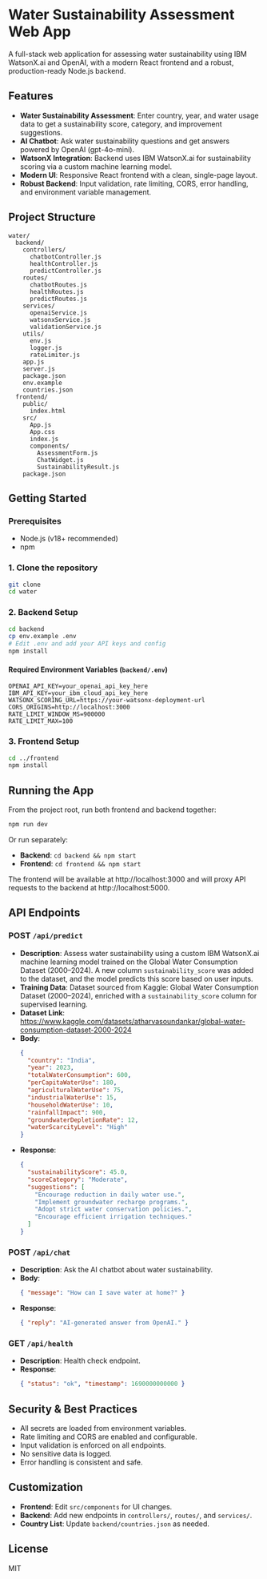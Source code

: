 # Water Sustainability Assessment Web App

A full-stack web application for assessing water sustainability using IBM WatsonX.ai and OpenAI, with a modern React frontend and a robust, production-ready Node.js backend.

## Features

- **Water Sustainability Assessment**: Enter country, year, and water usage data to get a sustainability score, category, and improvement suggestions.  
- **AI Chatbot**: Ask water sustainability questions and get answers powered by OpenAI (gpt-4o-mini).  
- **WatsonX Integration**: Backend uses IBM WatsonX.ai for sustainability scoring via a custom machine learning model.  
- **Modern UI**: Responsive React frontend with a clean, single-page layout.  
- **Robust Backend**: Input validation, rate limiting, CORS, error handling, and environment variable management.  

## Project Structure

```
water/
  backend/
    controllers/
      chatbotController.js
      healthController.js
      predictController.js
    routes/
      chatbotRoutes.js
      healthRoutes.js
      predictRoutes.js
    services/
      openaiService.js
      watsonxService.js
      validationService.js
    utils/
      env.js
      logger.js
      rateLimiter.js
    app.js
    server.js
    package.json
    env.example
    countries.json
  frontend/
    public/
      index.html
    src/
      App.js
      App.css
      index.js
      components/
        AssessmentForm.js
        ChatWidget.js
        SustainabilityResult.js
    package.json
```

## Getting Started

### Prerequisites

- Node.js (v18+ recommended)  
- npm  

### 1. Clone the repository

```bash
git clone 
cd water
```

### 2. Backend Setup

```bash
cd backend
cp env.example .env
# Edit .env and add your API keys and config
npm install
```

#### Required Environment Variables (`backend/.env`)

```
OPENAI_API_KEY=your_openai_api_key_here
IBM_API_KEY=your_ibm_cloud_api_key_here
WATSONX_SCORING_URL=https://your-watsonx-deployment-url
CORS_ORIGINS=http://localhost:3000
RATE_LIMIT_WINDOW_MS=900000
RATE_LIMIT_MAX=100
```

### 3. Frontend Setup

```bash
cd ../frontend
npm install
```

## Running the App

From the project root, run both frontend and backend together:

```bash
npm run dev
```

Or run separately:

- **Backend**: `cd backend && npm start`  
- **Frontend**: `cd frontend && npm start`  

The frontend will be available at http://localhost:3000 and will proxy API requests to the backend at http://localhost:5000.

## API Endpoints

### **POST `/api/predict`**
- **Description**: Assess water sustainability using a custom IBM WatsonX.ai machine learning model trained on the Global Water Consumption Dataset (2000–2024). A new column `sustainability_score` was added to the dataset, and the model predicts this score based on user inputs.  
- **Training Data**: Dataset sourced from Kaggle: Global Water Consumption Dataset (2000–2024), enriched with a `sustainability_score` column for supervised learning.  
- **Dataset Link**: https://www.kaggle.com/datasets/atharvasoundankar/global-water-consumption-dataset-2000-2024  
- **Body**:
  ```json
  {
    "country": "India",
    "year": 2023,
    "totalWaterConsumption": 600,
    "perCapitaWaterUse": 180,
    "agriculturalWaterUse": 75,
    "industrialWaterUse": 15,
    "householdWaterUse": 10,
    "rainfallImpact": 900,
    "groundwaterDepletionRate": 12,
    "waterScarcityLevel": "High"
  }
  ```
- **Response**:
  ```json
  {
    "sustainabilityScore": 45.0,
    "scoreCategory": "Moderate",
    "suggestions": [
      "Encourage reduction in daily water use.",
      "Implement groundwater recharge programs.",
      "Adopt strict water conservation policies.",
      "Encourage efficient irrigation techniques."
    ]
  }
  ```

### **POST `/api/chat`**
- **Description**: Ask the AI chatbot about water sustainability.  
- **Body**:
  ```json
  { "message": "How can I save water at home?" }
  ```
- **Response**:
  ```json
  { "reply": "AI-generated answer from OpenAI." }
  ```

### **GET `/api/health`**
- **Description**: Health check endpoint.  
- **Response**:
  ```json
  { "status": "ok", "timestamp": 1690000000000 }
  ```

## Security & Best Practices

- All secrets are loaded from environment variables.  
- Rate limiting and CORS are enabled and configurable.  
- Input validation is enforced on all endpoints.  
- No sensitive data is logged.  
- Error handling is consistent and safe.  

## Customization

- **Frontend**: Edit `src/components` for UI changes.  
- **Backend**: Add new endpoints in `controllers/`, `routes/`, and `services/`.  
- **Country List**: Update `backend/countries.json` as needed.  

## License

MIT